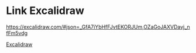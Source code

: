 # Link Excalidraw

https://excalidraw.com/#json=_GfA7iYbHfFJvtEKORJUm,OZaGoJAXVDavj_nfFm5vdg

[Excalidraw](./img/Workflow.svg)
